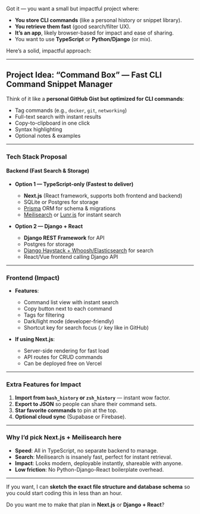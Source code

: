 Got it — you want a small but impactful project where:

* **You store CLI commands** (like a personal history or snippet library).
* **You retrieve them fast** (good search/filter UX).
* **It’s an app**, likely browser-based for impact and ease of sharing.
* You want to use **TypeScript** or **Python/Django** (or mix).

Here’s a solid, impactful approach:

---

## **Project Idea**: “Command Box” — Fast CLI Command Snippet Manager

Think of it like a **personal GitHub Gist but optimized for CLI commands**:

* Tag commands (e.g., `docker`, `git`, `networking`)
* Full-text search with instant results
* Copy-to-clipboard in one click
* Syntax highlighting
* Optional notes & examples

---

### **Tech Stack Proposal**

#### **Backend (Fast Search & Storage)**

* **Option 1 — TypeScript-only (Fastest to deliver)**

  * **Next.js** (React framework, supports both frontend and backend)
  * SQLite or Postgres for storage
  * [Prisma](https://www.prisma.io/) ORM for schema & migrations
  * [Meilisearch](https://www.meilisearch.com/) or [Lunr.js](https://lunrjs.com/) for instant search

* **Option 2 — Django + React**

  * **Django REST Framework** for API
  * Postgres for storage
  * [Django Haystack + Whoosh/Elasticsearch](https://django-haystack.readthedocs.io/) for search
  * React/Vue frontend calling Django API

---

### **Frontend (Impact)**

* **Features**:

  * Command list view with instant search
  * Copy button next to each command
  * Tags for filtering
  * Dark/light mode (developer-friendly)
  * Shortcut key for search focus (`/` key like in GitHub)

* **If using Next.js**:

  * Server-side rendering for fast load
  * API routes for CRUD commands
  * Can be deployed free on Vercel

---

### **Extra Features for Impact**

1. **Import from `bash_history` or `zsh_history`** — instant wow factor.
2. **Export to JSON** so people can share their command sets.
3. **Star favorite commands** to pin at the top.
4. **Optional cloud sync** (Supabase or Firebase).

---

### **Why I’d pick Next.js + Meilisearch here**

* **Speed**: All in TypeScript, no separate backend to manage.
* **Search**: Meilisearch is insanely fast, perfect for instant retrieval.
* **Impact**: Looks modern, deployable instantly, shareable with anyone.
* **Low friction**: No Python-Django-React boilerplate overhead.

---

If you want, I can **sketch the exact file structure and database schema** so you could start coding this in less than an hour.

Do you want me to make that plan in **Next.js** or **Django + React**?
